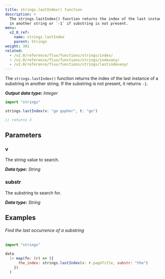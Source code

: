 ```yaml
---
title: strings.lastIndex() function
description: >
  The strings.lastIndex() function returns the index of the last instance of a substring
  in another string or `-1` if substring is not present.
menu:
  v2_0_ref:
    name: strings.lastIndex
    parent: Strings
weight: 301
related:
  - /v2.0/reference/flux/functions/strings/index/
  - /v2.0/reference/flux/functions/strings/indexany/
  - /v2.0/reference/flux/functions/strings/lastindexany/
---
```


The `strings.lastIndex()` function returns the index of the last instance of a substring
in another string. If the substring is not present, it returns `-1`.

_**Output data type:** Integer_

```js
import "strings"

strings.lastIndex(v: "go gopher", t: "go")

// returns 3
```

## Parameters

### v
The string value to search.

_**Data type:** String_

### substr
The substring to search for.

_**Data type:** String_

## Examples

###### Find the last occurrence of a substring
```js
import "strings"

data
  |> map(fn: (r) => ({
      the_index: strings.lastIndex(v: r.pageTitle, substr: "the")
    })
  )
```
